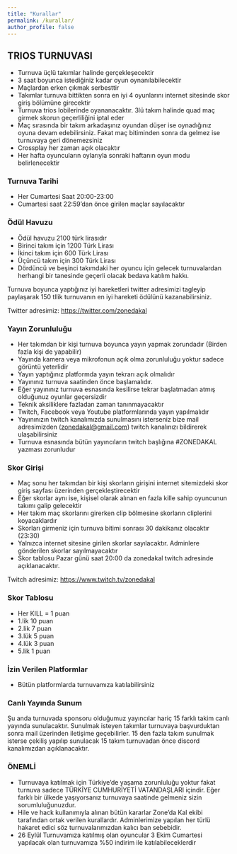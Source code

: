 ```yaml
---
title: "Kurallar"
permalink: /kurallar/
author_profile: false
---
```

## TRIOS TURNUVASI

* Turnuva üçlü takımlar halinde gerçekleşecektir
* 3 saat boyunca istediğiniz kadar oyun oynanılabilecektir
* Maçlardan erken çıkmak serbesttir
* Takımlar turnuva bittikten sonra en iyi 4 oyunlarını internet sitesinde skor giriş bölümüne girecektir
* Turnuva trios lobilerinde oyananacaktır. 3lü takım halinde quad maç girmek skorun geçerliliğini iptal eder
* Maç sırasında bir takım arkadaşınız oyundan düşer ise oynadığınız oyuna devam edebilirsiniz. Fakat maç bitiminden sonra da gelmez ise turnuvaya geri dönemezsiniz
* Crossplay her zaman açık olacaktır
* Her hafta oyuncuların oylarıyla sonraki haftanın oyun modu belirlenecektir


### Turnuva Tarihi
* Her Cumartesi Saat 20:00-23:00
* Cumartesi saat 22:59’dan önce girilen maçlar sayılacaktır

### Ödül Havuzu
* Ödül havuzu 2100 türk lirasıdır
* Birinci takım için 1200 Türk Lirası
* İkinci takım için 600 Türk Lirası
* Üçüncü takım için 300 Türk Lirası
* Dördüncü ve beşinci takımdaki her oyuncu için gelecek turnuvalardan herhangi bir tanesinde geçerli olacak bedava katılım hakkı.

Turnuva boyunca yaptığınız iyi hareketleri twitter adresimizi tagleyip paylaşarak 150 tllik turnuvanın en iyi hareketi ödülünü kazanabilirsiniz.

Twitter adresimiz: https://twitter.com/zonedakal

### Yayın Zorunluluğu

* Her takımdan bir kişi turnuva boyunca yayın yapmak zorundadır (Birden fazla kişi de yapabilir)
* Yayında kamera veya mikrofonun açık olma zorunluluğu yoktur sadece görüntü yeterlidir
* Yayın yaptığınız platformda yayın tekrarı açık olmalıdır
* Yayınınız turnuva saatinden önce başlamalıdır.
* Eğer yayınınız turnuva esnasında kesilirse tekrar başlatmadan atmış olduğunuz oyunlar geçersizdir
* Teknik aksiliklere fazladan zaman tanınmayacaktır
* Twitch, Facebook veya Youtube platformlarında yayın yapılmalıdır
* Yayınınızın twitch kanalımızda sunulmasını isterseniz bize mail adresimizden (zonedakal@gmail.com) twitch kanalınızı bildirerek ulaşabilirsiniz
* Turnuva esnasında bütün yayıncıların twitch başlığına #ZONEDAKAL yazması zorunludur

### Skor Girişi
* Maç sonu her takımdan bir kişi skorların girişini internet sitemizdeki skor giriş sayfası üzerinden gerçekleştirecektir
* Eğer skorlar aynı ise, kişisel olarak alınan en fazla kille sahip oyuncunun takımı galip gelecektir
* Her takım maç skorlarını girerken clip bölmesine skorların cliplerini koyacaklardır
* Skorları girmeniz için turnuva bitimi sonrası 30 dakikanız olacaktır (23:30)
* Yalnızca internet sitesine girilen skorlar sayılacaktır. Adminlere gönderilen skorlar sayılmayacaktır
* Skor tablosu Pazar günü saat 20:00 da zonedakal twitch adresinde açıklanacaktır.

Twitch adresimiz: https://www.twitch.tv/zonedakal

### Skor Tablosu
* Her KILL = 1 puan
* 1.lik 10 puan
* 2.lik 7 puan
* 3.lük 5 puan
* 4.lük 3 puan
* 5.lik 1 puan

### İzin Verilen Platformlar
* Bütün platformlarda turnuvamıza katılabilirsiniz

### Canlı Yayında Sunum
Şu anda turnuvada sponsoru olduğumuz yayıncılar hariç 15 farklı takim canlı yayında sunulacaktır. Sunulmak isteyen takımlar turnuvaya başvurduktan sonra mail üzerinden iletişime geçebilirler. 15 den fazla takım sunulmak isterse çekiliş yapılıp sunulacak 15 takım turnuvadan önce discord kanalımızdan açıklanacaktır.

### ÖNEMLİ
* Turnuvaya katılmak için Türkiye’de yaşama zorunluluğu yoktur fakat turnuva sadece TÜRKİYE CUMHURİYETİ VATANDAŞLARI içindir. Eğer farklı bir ülkede yaşıyorsanız turnuvaya saatinde gelmeniz sizin sorumluluğunuzdur.
* Hile ve hack kullanımıyla alınan bütün kararlar Zone’da Kal ekibi tarafından ortak verilen kurallardır. Adminlerimize yapılan her türlü hakaret edici söz turnuvalarımızdan kalıcı ban sebebidir.
* 26 Eylül Turnuvamıza katılmış olan oyuncular 3 Ekim Cumartesi yapılacak olan turnuvamıza %50 indirim ile katılabileceklerdir
